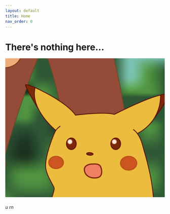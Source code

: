 ```yaml
---
layout: default
title: Home
nav_order: 0
---
```

# There's nothing here...

![pickachu surprise face](img/o.png)

###### u rn